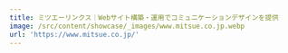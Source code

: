 ```yaml
---
title: ミツエーリンクス｜Webサイト構築・運用でコミュニケーションデザインを提供
image: /src/content/showcase/_images/www.mitsue.co.jp.webp
url: 'https://www.mitsue.co.jp/'
---
```


